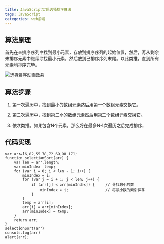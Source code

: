 ```yaml
---
title: JavaScript实现选择排序算法
tags: JavaScript
categories: web前端
---
```


## 算法原理
首先在未排序序列中找到最小元素，存放到排序序列的起始位置，然后，再从剩余未排序元素中继续寻找最小元素，然后放到已排序序列末尾。以此类推，直到所有元素均排序完毕。


![选择排序动画效果][1]


## 算法步骤
1. 第一次遍历中，找到最小的数组元素然后用第一个数组元素交换它。

2. 第二次遍历中，找到第二小的数组元素然后用第二个数组元素交换它。
3. 依次类推。如果包含N个元素，那么将在最多N-1次遍历之后完成排序。


## 代码实现

``` stylus
var arr=[6,82,55,78,72,69,98,17];
function selectionSort(arr) {
    var len = arr.length;
    var minIndex, temp;
    for (var i = 0; i < len - 1; i++) {
        minIndex = i;
        for (var j = i + 1; j < len; j++) {
            if (arr[j] < arr[minIndex]) {     // 寻找最小的数
                minIndex = j;                 // 将最小数的索引保存
            }
        }
        temp = arr[i];
        arr[i] = arr[minIndex];
        arr[minIndex] = temp;
    }
    return arr;
}
selectionSort(arr)
console.log(arr);
alert(arr);
```



  [1]: https://i.loli.net/2017/11/03/59fc796389504.gif